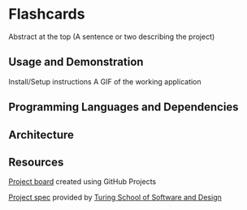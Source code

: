 # Flashcards

Abstract at the top (A sentence or two describing the project)

## Usage and Demonstration
Install/Setup instructions
A GIF of the working application

## Programming Languages and Dependencies

## Architecture

## Resources
[Project board](https://github.com/n0land0/flashcards/projects/1) created using GitHub Projects

[Project spec](https://frontend.turing.edu/projects/flash-cards.html) provided by [Turing School of Software and Design](https://turing.edu/)
